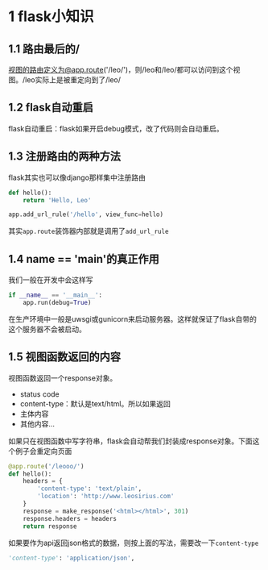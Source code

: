 # 1 flask小知识

## 1.1 路由最后的/

视图的路由定义为@app.route('/leo/')，则/leo和/leo/都可以访问到这个视图。/leo实际上是被重定向到了/leo/

## 1.2 flask自动重启

flask自动重启：flask如果开启debug模式，改了代码则会自动重启。

## 1.3 注册路由的两种方法

flask其实也可以像django那样集中注册路由

```python
def hello():
    return 'Hello, Leo'

app.add_url_rule('/hello', view_func=hello)
```

其实`app.route`装饰器内部就是调用了`add_url_rule`

## 1.4 __name__ == '__main__'的真正作用

我们一般在开发中会这样写

```python
if __name__ == '__main__':
    app.run(debug=True)
```

在生产环境中一般是uwsgi或gunicorn来启动服务器。这样就保证了flask自带的这个服务器不会被启动。

## 1.5 视图函数返回的内容

视图函数返回一个response对象。

- status code
- content-type：默认是text/html。所以如果返回
- 主体内容
- 其他内容...

如果只在视图函数中写字符串，flask会自动帮我们封装成response对象。下面这个例子会重定向页面

```python
@app.route('/leooo/')
def hello():
    headers = {
        'content-type': 'text/plain',
        'location': 'http://www.leosirius.com'
    }
    response = make_response('<html></html>', 301)
    response.headers = headers
    return response
```

如果要作为api返回json格式的数据，则按上面的写法，需要改一下`content-type`

```python
'content-type': 'application/json',
```